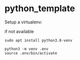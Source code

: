 # python_template


Setup a virtualenv:

if not available
```
sudo apt install python3.8-venv
```

```
python3 -m venv .env
source .env/bin/activate
```

